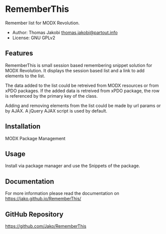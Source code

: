 # RememberThis

Remember list for MODX Revolution.

- Author: Thomas Jakobi <thomas.jakobi@partout.info>
- License: GNU GPLv2

## Features

RememberThis is small session based remembering snippet solution for MODX 
Revolution. It displays the session based list and a link to add elements to
the list.

The data added to the list could be retreived from MODX resources or from xPDO 
packages. If the added data is retreived from xPDO package, the row is 
referenced by the primary key of the class.

Adding and removing elements from the list could be made by url params or by
AJAX. A jQuery AJAX script is used by default.

## Installation

MODX Package Management

## Usage

Install via package manager and use the Snippets of the package.

## Documentation

For more information please read the documentation on
https://jako.github.io/RememberThis/

## GitHub Repository

https://github.com/Jako/RememberThis
